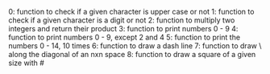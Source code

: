 0: function to check if a given character is upper case or not
1: function to check if a given character is a digit or not
2: function to multiply two integers and return their product
3: function to print numbers 0 - 9
4: function to print numbers 0 - 9, except 2 and 4
5: function to print the numbers 0 - 14, 10 times
6: function to draw a dash line
7: function to draw \ along the diagonal of an nxn space
8: function to draw a square of a given size with #
